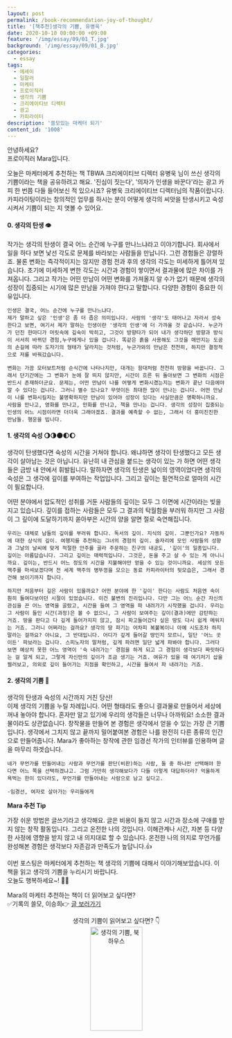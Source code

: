 ```yaml
---
layout: post
permalink: /book-recommendation-joy-of-thought/
title: '[책추천]생각의 기쁨, 유병욱'
date: 2020-10-10 00:00:00 +09:00
feature: '/img/essay/09/01_T.jpg'
background: '/img/essay/09/01_B.jpg'
categories:
  - essay
tags:
  - 에세이
  - 일잘러
  - 마케터
  - 프로이직러
  - 생각의 기쁨
  - 크리에이티브 디렉터
  - 광고
  - 카피라이터
description: '쓸모있는 마케터 되기'
content_id: '1008'
---
```


안녕하세요?<br>프로이직러 Mara입니다. 

오늘은 마케터에게 추천하는 책 TBWA 크리에이티브 디렉터 유병욱 님이 쓰신 생각의 기쁨이라는 책을 공유하려고 해요.  '진심이 짓는다', '의자가 인생을 바꾼다'라는 광고 카피 한 번쯤 다들 들어보신 적 있으시죠? 유병욱 크리에이티브 디렉터님의 작품이랍니다. 카피라이팅이라는 창의적인 업무를 하시는 분이 어떻게 생각의 씨앗을 탄생시키고 숙성시켜서 기쁨이 되는 지 엿볼 수 있어요. 

#### 0. 생각의 탄생 👁

작가는 생각의 탄생이 결국 어느 순간에 누구를 만나느냐라고 이야기합니다. 회사에서 일을 하다 보면 낯선 각도로 문제를 바라보는 사람들을 만납니다. 그런 경험들은 강렬하죠. 물론 변화는 즉각적이지는 않지만 경험 전과 후의 생각의 각도는 미세하게 틀어져 있습니다. 초기에 미세하게 변한 각도는 시간과 경험이 쌓이면서 결과물에 많은 차이를 가져옵니다. 그리고 작가는 어떤 만남이 어떤 변화를 가져올지 알 수가 없기 때문에 생각의 성장이 집중되는 시기에 많은 만남을 가져야 한다고 말합니다. 다양한 경험이 중요한 이유입니다.

```
인생은 결국, 어느 순간에 누구를 만나느냐다.
제가 말하고 싶은 '인생'은 좀 더 좁은 의미입니다. 사람의 '생각'도 태어나고 자라서 성숙한다고 보면, 여기서 제가 말하는 인생이란 '생각의 인생'에 더 가까울 것 같습니다. 누군가가 던진 한마디가 머릿속에 깊숙이 박히고, 그것이 방향타가 되어 내가 생각하던 방향과 방식이 서서히 바뀌던 경험,누구에게나 있을 겁니다. 똑같은 흙을 사용해도 그것을 매만지는 도공의 손길에 따라 도자기의 형태가 달라지는 것처럼, 누군가와의 만남은 천천히, 하지만 결정적으로 저를 바꿔갔습니다. 

변화는 가끔 모터보트처럼 순식간에 나타나지만, 대개는 함대처럼 천천히 방향을 바꿉니다. 그래서 단기간에는 그 변화가 눈에 잘 띄지 않지만, 시간이 흐른 뒤 돌아보면 그 변화의 시점은 반드시 존재하더군요. 문제는, 어떤 만남이 나를 어떻게 변화시켰는지는 변화가 끝난 다음에야 알 수 있다는 겁니다. 그러니 별수 있나요? 무엇이든 최대한 많이 만나는 겁니다. 어떤 만남이 나를 변화시킬지는 불명확하지만 만남이 있어야 성장이 있다는 사실만큼은 명확하니까요. 사람을 만나고, 영화를 만나고, 만화를 만나고, 책을 만나는 겁니다. 생각의 성장이 집중되는 인생의 어느 시점이라면 더더욱 그래야겠죠. 결과를 예측할 수 없는, 그래서 더 흥미진진한 만남들. 행운을 빕니다.
```

#### 1. 생각의 숙성 🌖🌗🌑🌓🌔

생각이 탄생했다면 숙성의 시간을 거쳐야 합니다. 왜냐하면 생각이 탄생했다고 모든 생각이 살아남는 것은 아닙니다. 유난히 내 관심을 붙드는 생각이 있는 가 하면 어떤 생각들은 금방 내 안에서 휘발됩니다. 말하자면 생각의 탄생은 넓이의 영역이었다면 생각의 숙성은 그 생각에 깊이를 부여하는 작업입니다. 그리고 깊이는 필연적으로 얼마의 시간이 필요합니다. 

어떤 분야에서 압도적인 성취를 거둔 사람들의 깊이는 모두 그 이면에 시간이라는 빚을 지고 있습니다. 깊이를 접하는 사람들은 모두 그 결과의 탁월함을 부러워 하지만 그 사람이 그 깊이에 도달하기까지 쏟아부은 시간의 양을 알면 절로 숙연해집니다.  

```
우리는 대체로 남들의 깊이를 부러워 합니다. 독서의 깊이. 지식의 깊이. 그뿐인가요? 자동차에 대한 상식의 깊이. 여행지를 추천하는 그녀의 경험의 깊이. 술자리에 모인 사람들의 성향과 그날의 날씨에 맞게 적절한 안주를 골라 주문하는 친구의 내공도, '깊이'의 일종입니다. 깊이는 아름답습니다. 그리고 깊이는 매력적입니다. 그것은, 돈을 주고 살 수 있는 게 아니니까요. 깊이는, 반드시 어느 정도의 시간을 지불해야만 얻을 수 있는 것이니까요. 세상의 모든 맥주를 마셔보겠다며 전 세계 맥주의 병뚜껑을 모으는 동료 카피라이터의 뒷모습은, 그래서 경건해 보이기까지 합니다.

하지만 처음부터 깊은 사람이 있을까요? 어떤 분야에 한 '깊이' 한다는 사람도 처음엔 속이 훤히 들여다보이던 시절이 있었습니다. 이건 불변의 진리입니다. 다만 그는 어느 순간 자신의 관심을 끈 어느 영역을 골랐고, 시간을 들여 그 영역을 파 내려가기 시작했을 겁니다. 우리는 그 사람이 들인 시간(과정)은 볼 수 없으니, 그 사람이 보여주는 깊이(결과)에만 감탄하는 거죠. 땅을 판다고 다 깊게 들어가지지 않고, 잠시 파고들어갔다 싶은 땅도 다시 쉽게 메워지는 거죠. 그러니 어쩌라는 걸까요? 생각의 땅 파기는 어차피 복불복이니 아예 시도조차 하지 말라는 걸까요? 아니요, 그 반대입니다. 어디가 깊게 들어갈 땅인지 모르니, 일단 '어느 곳이든' 파보라는 겁니다. 스피노자의 말처럼, 깊게 파려면 일단 넓게 파봐야 합니다. 그러다 보면 예상치 못한 어느 영역이 '숙 내려가는' 경험을 하게 되고 그 경험이 생각보다 짜릿하다는 걸 알게 되고, 그렇게 자신만의 깊이가 조금 생기는 거죠. 여유가 있을 때 여기저기 삽을 찔러보고, 의외로 깊이 들어가는 지점을 확인하고, 시간을 들여서 파 내려가는 거죠.
```

#### 2. 생각의 기쁨 🙈

생각의 탄생과 숙성의 시간까지 거친 당신! <br>
이제 생각의 기쁨을 누릴 차례입니다. 어떤 형태라도 좋으니 결과물로 만들어서 세상에 꺼내 놓아야 합니다. 혼자만 알고 있기에 우리의 생각들은 너무나 아까워요! 소소한 결과물이라도 상관없습니다. 창작물을 만들어 본 경험은 생각에서 얻을 수 있는 가장 큰 기쁨입니다. 생각에서 그치지 않고 끝까지 밀어붙여본 경험은 나를 완전히 다른 종류의 인간으로 만들어줍니다. Mara가 좋아하는 창작에 관한 임경선 작가의 인터뷰를 인용하며 글을 마무리 하겟습니다.  

```
네가 무언가를 만들어내는 사람과 무언가를 판단(비판)하는 사람, 둘 중 하나만 선택해야 한다면 어느 쪽을 선택하겠냐고. 그럼 가만히 생각해보다가 다들 이렇게 대답하더라? 억울하게 욕먹는 한이 있더라도, 무언가를 만들어내는 사람으로 남고 싶다고. 

-임경선, 여자로 살아가는 우리들에게 
```

**Mara 추천 Tip** 

가장 쉬운 방법은 글쓰기라고 생각해요. 글은 비용이 들지 않고 시간과 장소에 구애를 받지 않는 창작 활동입니다. 그리고 온전한 나의 것입니다. 이해관계나 시간, 자본 등 다양한 사정에 영향을 받지 않고 내 의지대로 할 수 있습니다. 온전한 나의 의지로 무언가를 완성해본 경험은 생각보다 자존감과 만족도가 높답니다.👍

이번 포스팅은 마케터에게 추천하는 책 생각의 기쁨에 대해서 이야기해보았습니다. 이 책을 읽고 생각의 기쁨을 누리시기 바랍니다.  <br>
오늘도 행복하세요~! 🙋‍♀️ 

Mara의 마케터 추천하는  책이 더 읽어보고 싶다면?<br>
✅기록의 쓸모, 이승희👉 [글 보러가기](https://mara.kim/book-recommendation-usage-of-memo)

<center>생각의 기쁨이 읽어보고 싶다면? 👇</center>

<center><a href="https://coupa.ng/bKZvLk" target="_blank"><img src="https://static.coupangcdn.com/image/affiliate/banner/9ecde9c90d4a2a0a79ba7ce01785ccb4@2x.jpg" alt="생각의 기쁨, 북하우스" width="120" height="240"></a></center>